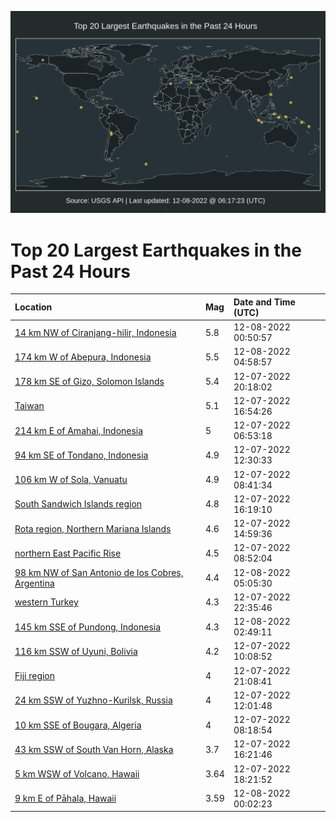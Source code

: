 ![Map](./map.png)

# Top 20 Largest Earthquakes in the Past 24 Hours

| Location | Mag | Date and Time (UTC) |
|:---|:---|:---|
| [14 km NW of Ciranjang-hilir, Indonesia](https://earthquake.usgs.gov/earthquakes/eventpage/us6000j7r0) | 5.8 | 12-08-2022 00:50:57 |
| [174 km W of Abepura, Indonesia](https://earthquake.usgs.gov/earthquakes/eventpage/us6000j7tx) | 5.5 | 12-08-2022 04:58:57 |
| [178 km SE of Gizo, Solomon Islands](https://earthquake.usgs.gov/earthquakes/eventpage/us6000j7pi) | 5.4 | 12-07-2022 20:18:02 |
| [Taiwan](https://earthquake.usgs.gov/earthquakes/eventpage/us6000j7n2) | 5.1 | 12-07-2022 16:54:26 |
| [214 km E of Amahai, Indonesia](https://earthquake.usgs.gov/earthquakes/eventpage/us6000j7jw) | 5 | 12-07-2022 06:53:18 |
| [94 km SE of Tondano, Indonesia](https://earthquake.usgs.gov/earthquakes/eventpage/us6000j7l3) | 4.9 | 12-07-2022 12:30:33 |
| [106 km W of Sola, Vanuatu](https://earthquake.usgs.gov/earthquakes/eventpage/us6000j7ka) | 4.9 | 12-07-2022 08:41:34 |
| [South Sandwich Islands region](https://earthquake.usgs.gov/earthquakes/eventpage/us6000j7mx) | 4.8 | 12-07-2022 16:19:10 |
| [Rota region, Northern Mariana Islands](https://earthquake.usgs.gov/earthquakes/eventpage/us6000j7mk) | 4.6 | 12-07-2022 14:59:36 |
| [northern East Pacific Rise](https://earthquake.usgs.gov/earthquakes/eventpage/us6000j7kb) | 4.5 | 12-07-2022 08:52:04 |
| [98 km NW of San Antonio de los Cobres, Argentina](https://earthquake.usgs.gov/earthquakes/eventpage/us6000j7u2) | 4.4 | 12-08-2022 05:05:30 |
| [western Turkey](https://earthquake.usgs.gov/earthquakes/eventpage/us6000j7qj) | 4.3 | 12-07-2022 22:35:46 |
| [145 km SSE of Pundong, Indonesia](https://earthquake.usgs.gov/earthquakes/eventpage/us6000j7tj) | 4.3 | 12-08-2022 02:49:11 |
| [116 km SSW of Uyuni, Bolivia](https://earthquake.usgs.gov/earthquakes/eventpage/us6000j7kn) | 4.2 | 12-07-2022 10:08:52 |
| [Fiji region](https://earthquake.usgs.gov/earthquakes/eventpage/us6000j7pz) | 4 | 12-07-2022 21:08:41 |
| [24 km SSW of Yuzhno-Kurilsk, Russia](https://earthquake.usgs.gov/earthquakes/eventpage/us6000j7l2) | 4 | 12-07-2022 12:01:48 |
| [10 km SSE of Bougara, Algeria](https://earthquake.usgs.gov/earthquakes/eventpage/us6000j7k6) | 4 | 12-07-2022 08:18:54 |
| [43 km SSW of South Van Horn, Alaska](https://earthquake.usgs.gov/earthquakes/eventpage/ak022fo7wvld) | 3.7 | 12-07-2022 16:21:46 |
| [5 km WSW of Volcano, Hawaii](https://earthquake.usgs.gov/earthquakes/eventpage/hv73263142) | 3.64 | 12-07-2022 18:21:52 |
| [9 km E of Pāhala, Hawaii](https://earthquake.usgs.gov/earthquakes/eventpage/hv73263432) | 3.59 | 12-08-2022 00:02:23 |
